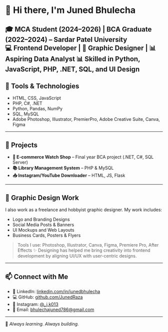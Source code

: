 # 👋 Hi there, I'm Juned Bhulecha

🎓 MCA Student (2024–2026) | BCA Graduate (2022–2024) – Sardar Patel University  
💻 Frontend Developer | 🎨 Graphic Designer | 📊 Aspiring Data Analyst
📊 Skilled in Python, JavaScript, PHP, .NET, SQL, and UI Design  
---
## 🔧 Tools & Technologies
- HTML, CSS, JavaScript
- PHP, C#, .NET
- Python, Pandas, NumPy
- SQL, MySQL
- Adobe Photoshop, Illustrator, PremierPro, Adobe Creative Suite, Canva, Figma
---
## 💼 Projects
- **🛒 E-commerce Watch Shop** – Final year BCA project (.NET, C#, SQL Server)
- **📚 Library Management System** – PHP & MySQL
- **📥 Instagram/YouTube Downloader** – HTML, JS, Flask
---
## 🎨 Graphic Design Work
I also work as a freelance and hobbyist graphic designer. My work includes:
- Logo and Branding Designs
- Social Media Posts & Banners
- UI Mockups and Web Layouts
- Business Cards, Posters & Flyers
> Tools I use: Photoshop, Illustrator, Canva, Figma, Premiere Pro, After Effects
✨ Designing has helped me bring creativity into frontend development by aligning UI/UX with user-centric designs.
---
## 📫 Connect with Me
- 💼 LinkedIn: [linkedin.com/in/junedbhulecha](https://www.linkedin.com/in/junedbhulecha)
- 💻 GitHub: [github.com/JunedRaza](https://github.com/JunedRaza)
- 📸 Instagram: [@_j.k013](https://www.instagram.com/_j.k013/)
- 📧 Email: bhulechajuned786@gmail.com
---
🧠 *Always learning. Always building.*
